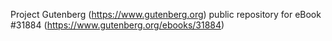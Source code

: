 Project Gutenberg (https://www.gutenberg.org) public repository for eBook #31884 (https://www.gutenberg.org/ebooks/31884)
